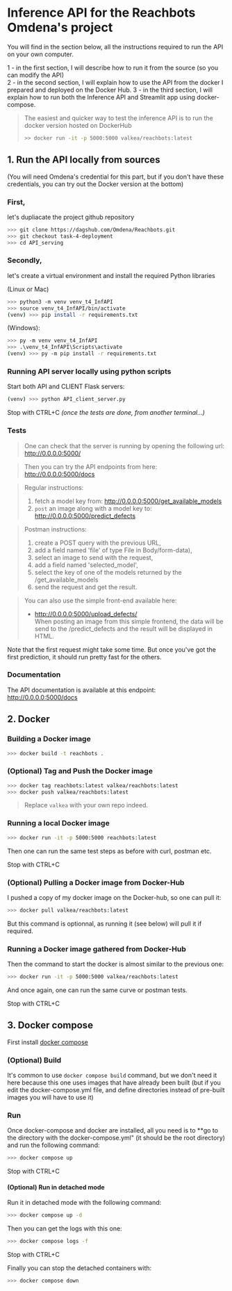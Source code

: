 # Inference API for the Reachbots Omdena's project

You will find in the section below, all the instructions required to run the API on your own computer.
 
1 - in the first section, I will describe how to run it from the source (so you can modify the API)<br>
2 - in the second section, I will explain how to use the API from the docker I prepared and deployed on the Docker Hub.
3 - in the third section, I will explain how to run both the Inference API and Streamlit app using docker-compose.

> The easiest and quicker way to test the inference API is to run the docker version hosted on DockerHub
>
> ```bash
> >> docker run -it -p 5000:5000 valkea/reachbots:latest
> ```

## 1. Run the API locally from sources
(You will need Omdena's credential for this part, but if you don't have these credentials, you can try out the Docker version at the bottom)

### First, 
let's dupliacate the project github repository

```bash
>>> git clone https://dagshub.com/Omdena/Reachbots.git
>>> git checkout task-4-deployment
>>> cd API_serving
```

### Secondly,
let's create a virtual environment and install the required Python libraries

(Linux or Mac)
```bash
>>> python3 -m venv venv_t4_InfAPI
>>> source venv_t4_InfAPI/bin/activate
(venv) >>> pip install -r requirements.txt
```

(Windows):
```bash
>>> py -m venv venv_t4_InfAPI
>>> .\venv_t4_InfAPI\Scripts\activate
(venv) >>> py -m pip install -r requirements.txt
```

### Running API server locally using python scripts

Start both API and CLIENT Flask servers:
```bash
(venv) >>> python API_client_server.py
```
Stop with CTRL+C *(once the tests are done, from another terminal...)*


### Tests

> One can check that the server is running by opening the following url:<br>
> http://0.0.0.0:5000/

> Then you can try the API endpoints from here:<br>
> http://0.0.0.0:5000/docs

> Regular instructions:
> 1. fetch a model key from: http://0.0.0.0:5000/get_available_models
> 2. `post` an image along with a model key to: http://0.0.0.0:5000/predict_defects

> Postman instructions:
> 1. create a POST query with the previous URL,
> 2. add a field named 'file' of type File in Body/form-data),
> 3. select an image to send with the request,
> 4. add a field named 'selected_model',
> 5. select the key of one of the models returned by the /get_available_models
> 6. send the request and get the result.

> You can also use the simple front-end available here:<br>
> * http://0.0.0.0:5000/upload_defects/ <br>
> When posting an image from this simple frontend, the data will be send to the /predict_defects and the result will be displayed in HTML.

Note that the first request might take some time. But once you've got the first prediction, it should run pretty fast for the others.

### Documentation

The API documentation is available at this endpoint: http://0.0.0.0:5000/docs



## 2. Docker

### Building a Docker image

```bash
>>> docker build -t reachbots .
```

### (Optional) Tag and Push the Docker image

```bash
>>> docker tag reachbots:latest valkea/reachbots:latest
>>> docker push valkea/reachbots:latest
```

> Replace `valkea` with your own repo indeed.

### Running a local Docker image

```bash
>>> docker run -it -p 5000:5000 reachbots:latest
```

Then one can run the same test steps as before with curl, postman etc.

Stop with CTRL+C


### (Optional) Pulling a Docker image from Docker-Hub

I pushed a copy of my docker image on the Docker-hub, so one can pull it:

```bash
>>> docker pull valkea/reachbots:latest
```

But this command is optionnal, as running it (see below) will pull it if required.

### Running a Docker image gathered from Docker-Hub

Then the command to start the docker is almost similar to the previous one:

```bash
>>> docker run -it -p 5000:5000 valkea/reachbots:latest
```

And once again, one can run the same curve or postman tests.

Stop with CTRL+C


## 3. Docker compose

First install [docker compose](https://docs.docker.com/compose/install/)

### (Optional) Build

It's common to use `docker compose build` command, but we don't need it here because this one uses images that have already been built (but if you edit the docker-compose.yml file, and define directories instead of pre-built images you will have to use it)

### Run

Once docker-compose and docker are installed, all you need is to **go to the directory with the docker-compose.yml" (it should be the root directory) and run the following command:

```bash
>>> docker compose up
```
Stop with CTRL+C

#### (Optional) Run in detached mode
 
Run it in detached mode with the following command:
```bash
>>> docker compose up -d
```

Then you can get the logs with this one:
```bash
>>> docker compose logs -f
```
Stop with CTRL+C

Finally you can stop the detached containers with:
```bash
>>> docker compose down
```
